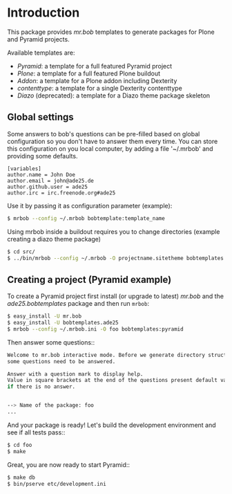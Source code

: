 # Introduction


This package provides *mr.bob* templates to generate packages for
Plone and Pyramid projects.

Available templates are:

- *Pyramid*: a template for a full featured Pyramid project
- *Plone*: a template for a full featured Plone buildout
- *Addon*: a template for a Plone addon including Dexterity
- *contenttype*: a template for a single Dexterity contenttype
- *Diazo* (deprecated): a template for a Diazo theme package skeleton


## Global settings

Some answers to bob's questions can be pre-filled based on global configuration
so you don't have to answer them every time. You can store this configuration
on you local computer, by adding a file '~/.mrbob' and providing some defaults.

```
[variables]
author.name = John Doe
author.email = john@ade25.de
author.github.user = ade25
author.irc = irc.freenode.org#ade25
```

Use it by passing it as configuration parameter (example):

```bash
$ mrbob --config ~/.mrbob bobtemplate:template_name
```

Using mrbob inside a buildout requires you to change directories (example
creating a diazo theme package)

```bash
$ cd src/
$ ../bin/mrbob --config ~/.mrbob -O projectname.sitetheme bobtemplates:plone
```

## Creating a project (Pyramid example)

To create a Pyramid project first install (or upgrade to latest) *mr.bob* and
the *ade25.bobtemplates* package and then run `mrbob`:

```bash
$ easy_install -U mr.bob
$ easy_install -U bobtemplates.ade25
$ mrbob --config ~/.mrbob.ini -O foo bobtemplates:pyramid
```

Then answer some questions::

```bash
Welcome to mr.bob interactive mode. Before we generate directory structure,
some questions need to be answered.

Answer with a question mark to display help.
Value in square brackets at the end of the questions present default value
if there is no answer.


--> Name of the package: foo
...
```

And your package is ready! Let's build the development environment and see
if all tests pass::

```bash
$ cd foo
$ make
```

Great, you are now ready to start Pyramid::

```bash
$ make db
$ bin/pserve etc/development.ini
```
